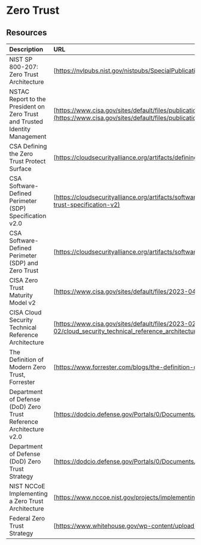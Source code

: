 # Zero Trust

## Resources

| Description   | URL   |
| :---          | :---  |
| NIST SP 800-207: Zero Trust Architecture | [https://nvlpubs.nist.gov/nistpubs/SpecialPublications/NIST.SP.800-207.pdf](https://nvlpubs.nist.gov/nistpubs/SpecialPublications/NIST.SP.800-207.pdf) |
| NSTAC Report to the President on Zero Trust and Trusted Identity Management | [https://www.cisa.gov/sites/default/files/publications/NSTAC%20Report%20to%20the%20President%20on%20Zero%20Trust%20and%20Trusted%20Identity%20Management.pdf](https://www.cisa.gov/sites/default/files/publications/NSTAC%20Report%20to%20the%20President%20on%20Zero%20Trust%20and%20Trusted%20Identity%20Management.pdf) |
| CSA Defining the Zero Trust Protect Surface | [https://cloudsecurityalliance.org/artifacts/defining-the-zero-trust-protect-surface](https://cloudsecurityalliance.org/artifacts/defining-the-zero-trust-protect-surface) |
| CSA Software-Defined Perimeter (SDP) Specification v2.0 | [https://cloudsecurityalliance.org/artifacts/software-defined-perimeter-zero-trust-specification-v2](https://cloudsecurityalliance.org/artifacts/software-defined-perimeter-zero-trust-specification-v2) |
| CSA Software-Defined Perimeter (SDP) and Zero Trust | [https://cloudsecurityalliance.org/artifacts/software-defined-perimeter-and-zero-trust](https://cloudsecurityalliance.org/artifacts/software-defined-perimeter-and-zero-trust) |
| CISA Zero Trust Maturity Model v2 | [https://www.cisa.gov/sites/default/files/2023-04/zero_trust_maturity_model_v2_508.pdf](https://www.cisa.gov/sites/default/files/2023-04/zero_trust_maturity_model_v2_508.pdf) |
| CISA Cloud Security Technical Reference Architecture | [https://www.cisa.gov/sites/default/files/2023-02/cloud_security_technical_reference_architecture_2.pdf](https://www.cisa.gov/sites/default/files/2023-02/cloud_security_technical_reference_architecture_2.pdf) |
| The Definition of Modern Zero Trust, Forrester | [https://www.forrester.com/blogs/the-definition-of-modern-zero-trust/](https://www.forrester.com/blogs/the-definition-of-modern-zero-trust/) |
| Department of Defense (DoD) Zero Trust Reference Architecture v2.0 | [https://dodcio.defense.gov/Portals/0/Documents/Library/(U)ZT_RA_v2.0(U)_Sep22.pdf](https://dodcio.defense.gov/Portals/0/Documents/Library/(U)ZT_RA_v2.0(U)_Sep22.pdf) |
| Department of Defense (DoD) Zero Trust Strategy | [https://dodcio.defense.gov/Portals/0/Documents/Library/DoD-ZTStrategy.pdf](https://dodcio.defense.gov/Portals/0/Documents/Library/DoD-ZTStrategy.pdf) |
| NIST NCCoE Implementing a Zero Trust Architecture | [https://www.nccoe.nist.gov/projects/implementing-zero-trust-architecture](https://www.nccoe.nist.gov/projects/implementing-zero-trust-architecture) |
| Federal Zero Trust Strategy | [https://www.whitehouse.gov/wp-content/uploads/2022/01/M-22-09.pdf](https://www.whitehouse.gov/wp-content/uploads/2022/01/M-22-09.pdf) |